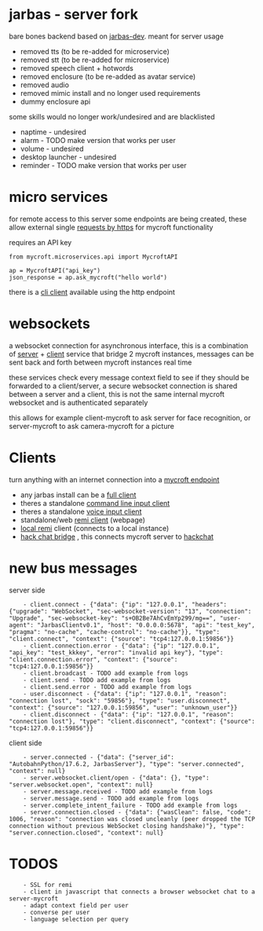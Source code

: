 # jarbas - server fork

bare bones backend based on [jarbas-dev](https://github.com/JarbasAl/jarbas-core/tree/dev). meant for server usage

* removed tts (to be re-added for microservice)
* removed stt (to be re-added for microservice)
* removed speech client + hotwords
* removed enclosure (to be re-added as avatar service)
* removed audio
* removed mimic install and no longer used requirements
* dummy enclosure api

some skills would no longer work/undesired and are blacklisted

* naptime - undesired
* alarm - TODO make version that works per user
* volume - undesired
* desktop launcher - undesired
* reminder - TODO make version that works per user

# micro services

for remote access to this server some endpoints are being created, these allow
 external single [requests by https](https://github.com/JarbasAl/jarbas-core/tree/server/mycroft/server/microservices) for mycroft functionality

requires an API key

    from mycroft.microservices.api import MycroftAPI

    ap = MycroftAPI("api_key")
    json_response = ap.ask_mycroft("hello world")

there is a [cli client](https://github.com/JarbasAl/jarbas-core/blob/server/mycroft/server/microservices/standalone_https_cli_client.py) available using the http endpoint

# websockets

a websocket connection for asynchronous interface, this is a combination of
[server](https://github.com/JarbasAl/jarbas-core/blob/server/mycroft/server/main.py) + [client](https://github.com/JarbasAl/jarbas-core/blob/server/mycroft/server/clients/jarbas_client.py) service that bridge 2 mycroft instances, messages can
be sent back and forth between mycroft instances real time

these services check every message context field to see if they should be
forwarded to a client/server, a secure websocket connection is shared between
a server and a client, this is not the same internal mycroft websocket and is
authenticated separately

this allows for example client-mycroft to ask server for face recognition, or
server-mycroft to ask camera-mycroft for a picture

# Clients

turn anything with an internet connection into a [mycroft endpoint](https://github.com/JarbasAl/jarbas-core/tree/server/mycroft/server/clients)

- any jarbas install can be a [full client](https://github.com/JarbasAl/jarbas-core/blob/server/mycroft/server/clients/jarbas_client.py)
- theres a standalone [command line input client](https://github.com/JarbasAl/jarbas-core/blob/server/mycroft/server/clients/standalone_cli_client.py)
- theres a standalone [voice input client](https://github.com/JarbasAl/jarbas-core/blob/server/mycroft/server/clients/standalone_voice_client.py)
- standalone/web [remi client](https://github.com/JarbasAl/jarbas-core/blob/server/mycroft/server/clients/standalone_remi_client.py) (webpage)
- [local remi](https://github.com/JarbasAl/jarbas-core/blob/server/mycroft/client/remi/main.py) client (connects to a local instance)
- [hack chat bridge]() , this connects mycroft server to [hackchat](https://hack.chat/?JarbasAI)


# new bus messages

server side

        - client.connect - {"data": {"ip": "127.0.0.1", "headers": {"upgrade": "WebSocket", "sec-websocket-version": "13", "connection": "Upgrade", "sec-websocket-key": "s+OB2Be7AhCvEmYp299/mg==", "user-agent": "JarbasClientv0.1", "host": "0.0.0.0:5678", "api": "test_key", "pragma": "no-cache", "cache-control": "no-cache"}}, "type": "client.connect", "context": {"source": "tcp4:127.0.0.1:59856"}}
        - client.connection.error - {"data": {"ip": "127.0.0.1", "api_key": "test_kkkey", "error": "invalid api key"}, "type": "client.connection.error", "context": {"source": "tcp4:127.0.0.1:59856"}}
        - client.broadcast - TODO add example from logs
        - client.send - TODO add example from logs
        - client.send.error - TODO add example from logs
        - user.disconnect - {"data": {"ip": "127.0.0.1", "reason": "connection lost", "sock": "59856"}, "type": "user.disconnect", "context": {"source": "127.0.0.1:59856", "user": "unknown_user"}}
        - client.disconnect - {"data": {"ip": "127.0.0.1", "reason": "connection lost"}, "type": "client.disconnect", "context": {"source": "tcp4:127.0.0.1:59856"}}


client side

        - server.connected - {"data": {"server_id": "AutobahnPython/17.6.2, JarbasServer"}, "type": "server.connected", "context": null}
        - server.websocket.client/open - {"data": {}, "type": "server.websocket.open", "context": null}
        - server.message.received - TODO add example from logs
        - server.message.send - TODO add example from logs
        - server.complete_intent_failure - TODO add example from logs
        - server.connection.closed - {"data": {"wasClean": false, "code": 1006, "reason": "connection was closed uncleanly (peer dropped the TCP connection without previous WebSocket closing handshake)"}, "type": "server.connection.closed", "context": null}



# TODOS

        - SSL for remi
        - client in javascript that connects a browser websocket chat to a server-mycroft
        - adapt context field per user
        - converse per user
        - language selection per query


